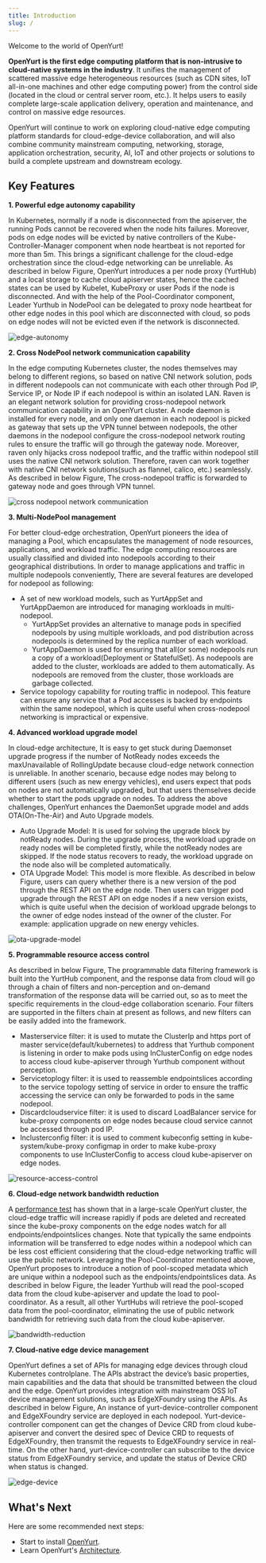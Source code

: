 ```yaml
---
title: Introduction
slug: /
---
```


Welcome to the world of OpenYurt!

**OpenYurt is the first edge computing platform that is non-intrusive to cloud-native systems in the industry**. It unifies the management of scattered massive edge heterogeneous resources (such as CDN sites, IoT all-in-one machines and other edge computing power) from the control side (located in the cloud or central server room, etc.).
It helps users to easily complete large-scale application delivery, operation and maintenance, and control on massive edge resources.

OpenYurt will continue to work on exploring cloud-native edge computing platform standards for cloud-edge-device collaboration, and will also combine community mainstream computing, networking, storage, application orchestration, security, AI, IoT and other projects or solutions to build a complete upstream and downstream ecology.


## Key Features
**1. Powerful edge autonomy capability**

In Kubernetes, normally if a node is disconnected from the apiserver, the running Pods cannot be recovered when the node hits failures. Moreover, pods on edge nodes will be evicted by native controllers of the Kube-Controller-Manager component when node heartbeat is not reported for more than 5m.
This brings a significant challenge for the cloud-edge orchestration since the cloud-edge networking can be unreliable.  As described in below Figure, OpenYurt introduces a per node proxy (YurtHub) and a local storage to cache cloud apiserver states, hence the cached states can be used by Kubelet, KubeProxy or user Pods if the node is disconnected.
And with the help of the Pool-Coordinator component, Leader Yurthub in NodePool can be delegated to proxy node heartbeat for other edge nodes in this pool which are disconnected with cloud, so pods on edge nodes will not be evicted even if the network is disconnected.

![edge-autonomy](../static/img/docs/introduction/edge-autonomy.png)

**2. Cross NodePool network communication capability**

In the edge computing Kubernetes cluster, the nodes themselves may belong to different regions, so based on native CNI network solution, pods in different nodepools can not communicate with each other through Pod IP, Service IP, or Node IP if each nodepool is within an isolated LAN.
Raven is an elegant network solution for providing cross-nodepool network communication capability in an OpenYurt cluster. A node daemon is installed for every node, and only one daemon in each nodepool is picked as gateway that sets up the VPN tunnel between nodepools, the other daemons in the nodepool configure the cross-nodepool network routing rules to ensure the traffic will go through the gateway node.  Moreover, raven only hijacks cross nodepool traffic, and the traffic within nodepool still uses the native CNI network solution. Therefore, raven can work together with native CNI network solutions(such as flannel, calico, etc.) seamlessly. As described in below Figure, The cross-nodepool traffic is forwarded to gateway node and goes through VPN tunnel.

![cross nodepool network communication](../static/img/docs/introduction/raven.png)

**3. Multi-NodePool management**

For better cloud-edge orchestration, OpenYurt pioneers the idea of managing a Pool, which encapsulates the management of node resources, applications, and workload traffic. The edge computing resources are usually classified and divided into nodepools according to their geographical distributions. In order to manage applications and traffic in multiple nodepools conveniently, There are several features are developed for nodepool as following:
  - A set of new workload models, such as YurtAppSet and YurtAppDaemon are introduced for managing workloads in multi-nodepool.
    - YurtAppSet provides an alternative to manage pods in specified nodepools by using multiple workloads, and pod distribution across nodepools is determined by the replica number of each workload.
    - YurtAppDaemon is used for ensuring that all(or some) nodepools run a copy of a workload(Deployment or StatefulSet). As nodepools are added to the cluster, workloads are added to them automatically. As nodepools are removed from the cluster, those workloads are garbage collected.
  - Service topology capability for routing traffic in nodepool. This feature can ensure any service that a Pod accesses is backed by endpoints within the same nodepool, which is quite useful when cross-nodepool networking is impractical or expensive.

**4. Advanced workload upgrade model**

In cloud-edge architecture, It is easy to get stuck during Daemonset upgrade progress if the number of NotReady nodes exceeds the maxUnavailable of RollingUpdate because cloud-edge network connection is unreliable. In another scenario, because edge nodes may belong to different users (such as new energy vehicles), end users expect that pods on nodes are not automatically upgraded, but that users themselves decide whether to start the pods upgrade on nodes. To address the above challenges, OpenYurt enhances the DaemonSet upgrade model and adds OTA(On-The-Air) and Auto Upgrade models.
  - Auto Upgrade Model: It is used for solving the upgrade block by notReady nodes. During the upgrade process, the workload upgrade on ready nodes will be completed firstly, while the notReady nodes are skipped. If the node status recovers to ready, the workload upgrade on the node also will be completed automatically.
  - OTA Upgrade Model: This model is more flexible. As described in below Figure, users can query whether there is a new version of the pod through the REST API on the edge node. Then users can trigger pod upgrade through the REST API on edge nodes if a new version exists, which is quite useful when the decision of workload upgrade belongs to the owner of edge nodes instead of the owner of the cluster. For example: application upgrade on new energy vehicles.

![ota-upgrade-model](../static/img/docs/introduction/ota.png)

**5. Programmable resource access control**

As described in below Figure, The programmable data filtering framework is built into the YurtHub component, and the response data from cloud will go through a chain of filters and non-perception and on-demand transformation of the response data will be carried out, so as to meet the specific requirements in the cloud-edge collaboration scenario. Four filters are supported in the filters chain at present as follows, and new filters can be easily added into the framework.
  - Masterservice filter: it is used to mutate the ClusterIp and https port of master service(default/kubernetes) to address that Yurthub component is listening in order to make pods using InClusterConfig on edge nodes to access cloud kube-apiserver through Yurthub component without perception. 
  - Servicetoplogy filter: it is used to reassemble endpointslices according to the service topology setting of service in order to ensure the traffic accessing the service can only be forwarded to pods in the same nodepool. 
  - Discardcloudservice filter: it is used to discard LoadBalancer service for kube-proxy components on edge nodes because cloud service cannot be accessed through pod IP. 
  - Inclusterconfig filter: it is used to comment kubeconfig setting in kube-system/kube-proxy configmap in order to make kube-proxy components to use InClusterConfig to access cloud kube-apiserver on edge nodes.

![resource-access-control](../static/img/docs/introduction/data-filtering-framework.png)

**6. Cloud-edge network bandwidth reduction**

A [performance test](https://openyurt.io/docs/test-report/yurthub-performance-test#traffic) has shown that in a large-scale OpenYurt cluster, the cloud-edge traffic will increase rapidly if pods are deleted and recreated since the kube-proxy components on the edge nodes watch for all endpoints/endpointslices changes. Note that typically the same endpoints information will be transferred to edge nodes within a nodepool which can be less cost efficient considering that the cloud-edge networking traffic will use the public network.
Leveraging the Pool-Coordinator mentioned above, OpenYurt proposes to introduce a notion of pool-scoped metadata which are unique within a nodepool such as the endpoints/endpointslices data. As described in below Figure, the leader Yurthub will read the pool-scoped data from the cloud kube-apiserver and update the load to pool-coordinator. As a result, all other YurtHubs will retrieve the pool-scoped data from the pool-coordinator, eliminating the use of public network bandwidth for retrieving such data from the cloud kube-apiserver.

![bandwidth-reduction](../static/img/docs/introduction/bandwidth-reduction.png)

**7. Cloud-native edge device management**

OpenYurt defines a set of APIs for managing edge devices through cloud Kubernetes controlplane. The APIs abstract the device’s basic properties, main capabilities and the data that should be transmitted between the cloud and the edge. OpenYurt provides integration with mainstream OSS IoT device management solutions, such as EdgeXFoundry using the APIs. As described in below Figure, An instance of yurt-device-controller component and EdgeXFoundry service are deployed in each nodepool. Yurt-device-controller component can get the changes of Device CRD from cloud kube-apiserver and convert the desired spec of Device CRD to requests of EdgeXFoundry, then transmit the requests to EdgeXFoundry service in real-time. On the other hand, yurt-device-controller can subscribe to the device status from EdgeXFoundry service, and update the status of Device CRD when status is changed.

![edge-device](../static/img/docs/introduction/device.png)

## What's Next
Here are some recommended next steps:
- Start to install [OpenYurt](./installation/summary.md).
- Learn OpenYurt's [Architecture](./core-concepts/architecture.md).
